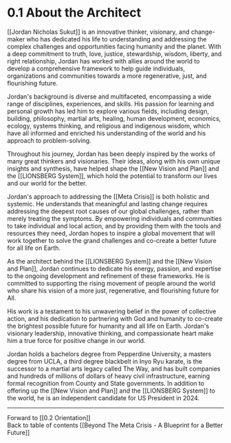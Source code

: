 # 0.1 About the Architect

[[Jordan Nicholas Sukut]] is an innovative thinker, visionary, and change-maker who has dedicated his life to understanding and addressing the complex challenges and opportunities facing humanity and the planet. With a deep commitment to truth, love, justice, stewardship, wisdom, liberty, and right relationship, Jordan has worked with allies around the world to develop a comprehensive framework to help guide individuals, organizations and communities towards a more regenerative, just, and flourishing future.

Jordan's background is diverse and multifaceted, encompassing a wide range of disciplines, experiences, and skills. His passion for learning and personal growth has led him to explore various fields, including design, building, philosophy, martial arts, healing, human development, economics, ecology, systems thinking, and religious and indigenous wisdom, which have all informed and enriched his understanding of the world and his approach to problem-solving.

Throughout his journey, Jordan has been deeply inspired by the works of many great thinkers and visionaries. Their ideas, along with his own unique insights and synthesis, have helped shape the [[New Vision and Plan]] and the [[LIONSBERG System]], which hold the potential to transform our lives and our world for the better.

Jordan's approach to addressing the [[Meta Crisis]] is both holistic and systemic. He understands that meaningful and lasting change requires addressing the deepest root causes of our global challenges, rather than merely treating the symptoms. By empowering individuals and communities to take individual and local action, and by providing them with the tools and resources they need, Jordan hopes to inspire a global movement that will work together to solve the grand challenges and co-create a better future for all life on Earth.

As the architect behind the [[LIONSBERG System]] and the [[New Vision and Plan]], Jordan continues to dedicate his energy, passion, and expertise to the ongoing development and refinement of these frameworks. He is committed to supporting the rising movement of people around the world who share his vision of a more just, regenerative, and flourishing future for All.

His work is a testament to his unwavering belief in the power of collective action, and his dedication to partnering with God and humanity to co-create the brightest possible future for humanity and all life on Earth. Jordan's visionary leadership, innovative thinking, and compassionate heart make him a true force for positive change in our world.

Jordan holds a bachelors degree from Pepperdine University, a masters degree from UCLA, a third degree blackbelt in Inyo Ryu karate, is the successor to a martial arts legacy called The Way, and has built companies and hundreds of millions of dollars of heavy civil infrastructure, earning formal recognition from County and State governments. In addition to offering up the [[New Vision and Plan]] and the [[LIONSBERG System]] to the world, he is an independent candidate for US President in 2024. 


___

Forward to [[0.2 Orientation]]           
Back to table of contents [[Beyond The Meta Crisis - A Blueprint for a Better Future]]   

